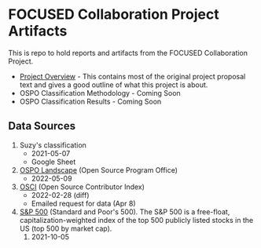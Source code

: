 # FOCUSED Collaboration Project Artifacts
This is repo to hold reports and artifacts from the FOCUSED Collaboration Project. 

* [Project Overview](/Overview.md) - This contains most of the original project proposal text and gives a good outline of what this project is about.
* OSPO Classification Methodology - Coming Soon
* OSPO Classification Results - Coming Soon

## Data Sources
1. Suzy's classification
    - 2021-05-07
    - Google Sheet
1. [OSPO Landscape](https://landscape.todogroup.org) (Open Source Program Office)
    - 2022-05-09
1. [OSCI](https://opensourceindex.io) (Open Source Contributor Index)
    - 2022-02-28 (diff)
    - Emailed request for data (Apr 8)
1. [S&P 500](https://github.com/datasets/s-and-p-500-companies/blob/master/data/constituents.csv) (Standard and Poor's 500). The S&P 500 is a free-float, capitalization-weighted index of the top 500 publicly listed stocks in the US (top 500 by market cap). 
    1. 2021-10-05